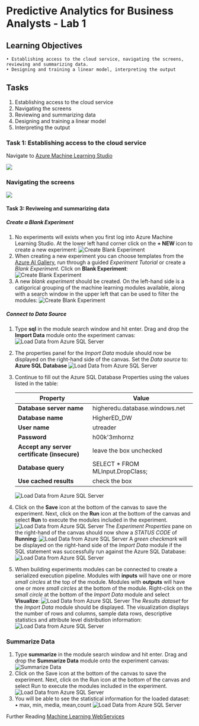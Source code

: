 # Predictive Analytics for Business Analysts - Lab 1

## Learning Objectives

	• Establishing access to the cloud service, navigating the screens, reviewing and summarizing data. 
	• Designing and training a linear model, interpreting the output 
	
## Tasks
1. Establishing access to the cloud service	
1. Navigating the screens
1. Reviewing and summarizing data
1. Designing and training a linear model
1. Interpreting the output 

### Task 1: Establishing access to the cloud service

Navigate to [Azure Machine Learning Studio](https://studio.azureml.net/)

![](media/Login.png)	

### Navigating the screens
![](media/Lab1-1.png)

#### Task 3: Reviweing and summarizing data
 
 ##### Create a Blank Experiment

1. No experiments will exists when you first log into Azure Machine Learning Studio.  At the lower left hand corner click on the **+ NEW** icon to create a new experiment:
![Create Blank Experiment](media/image004.png)
1. When creating a new experiment you can choose templates from the [Azure AI Gallery](https://gallery.azure.ai/), run through a guided *Experiment Tutorial* or create a *Blank Experiment*.  Click on **Blank Experiment**:
![Create Blank Experiment](media/image005.png)
1. A new *blank experiment* should be created.  On the left-hand side is a catigorical grouping of the machine learning modules available, along with a search window in the upper left that can be used to filter the modules:
![Create Blank Experiment](media/image006.png)

##### Connect to Data Source

1. Type **sql** in the module search window and hit enter.  Drag and drop the **Import Data** module onto the experiment canvas:
![Load Data from Azure SQL Server](media/image007.png)
1. The properties panel for the *Import Data* module should now be displayed on the right-hand side of the canvas.  Set the *Data source* to: **Azure SQL Database**
![Load Data from Azure SQL Server](media/image008.png)
1. Continue to fill out the Azure SQL Database Properties using the values listed in the table:

    | Property | Value  |
    |------|------|
    |**Database server name**  | higheredu.database.windows.net|
    |**Database name**  | HigherED_DW|
    |**User name**  | utreader|
    |**Password**  | h00k'3mhornz|
    |**Accept any server certificate (insecure)**  | leave the box unchecked|
    |**Database query**  | SELECT * FROM MLInput.DropClass;|
    |**Use cached results**  | check the box|

    ![Load Data from Azure SQL Server](media/image009.png)

1. Click on the **Save** icon at the bottom of the canvas to save the experiment.  Next, click on the **Run** icon at the bottom of the canvas and select **Run** to execute the modules included in the experiment.  
![Load Data from Azure SQL Server](media/image010.png)
The *Experiment Properties* pane on the right-hand of the canvas should now show a *STATUS CODE* of **Running**:
![Load Data from Azure SQL Server](media/image011.png)
A *green checkmark* will be displayed on the right-hand side of the *Import Data* module if the SQL statement was successfully run against the Azure SQL Database:
![Load Data from Azure SQL Server](media/image012.png)
1. When building experiments modules can be connected to create a serialized execution pipeline.  Modules with **inputs** will have one or more *small circles* at the top of the module.  Modules with **outputs** will have one or more *small circles* at the bottom of the module.  Right-click on the *small circle* at the bottom of the *Import Data* module and select **Visualize**:
![Load Data from Azure SQL Server](media/image013.png)
The *Results dataset* for the *Import Data* module should be displayed.  The visualization displays the number of rows and columns, sample data rows, descriptive statistics and attribute level distribution information:
![Load Data from Azure SQL Server](media/image014.png)

### Summarize Data

1. Type **summarize** in the module search window and hit enter.  Drag and drop the **Summarize Data** module onto the experiment canvas:
![Summarize Data](media/Lab1-summarize.png)
1. Click on the Save icon at the bottom of the canvas to save the experiment. Next, click on the Run icon at the bottom of the canvas and select Run to execute the modules included in the experiment.
![Load Data from Azure SQL Server](media/Lab1-summarize.png)
1. You will be able to see the statistical information for the loaded dataset:
       • max, min, media, mean,count
![Load Data from Azure SQL Server](media/lab1-view-summarized.png)

	


Further Reading
[Machine Learning WebServices](https://docs.microsoft.com/en-us/azure/machine-learning/studio/consume-web-services)
